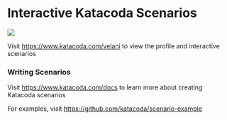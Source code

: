 # Interactive Katacoda Scenarios

[![](http://shields.katacoda.com/katacoda/velani/count.svg)](https://www.katacoda.com/velani "Get your profile on Katacoda.com")

Visit https://www.katacoda.com/velani to view the profile and interactive scenarios

### Writing Scenarios
Visit https://www.katacoda.com/docs to learn more about creating Katacoda scenarios

For examples, visit https://github.com/katacoda/scenario-example
